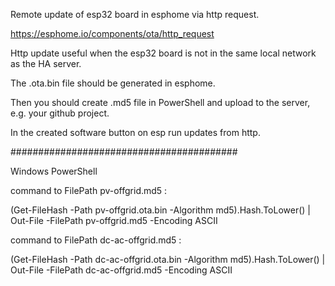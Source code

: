Remote update of esp32 board in esphome via http request.

https://esphome.io/components/ota/http_request

Http update useful when the esp32 board is not in the same local network as the HA server.

The .ota.bin file should be generated in esphome.

Then you should create .md5 file in PowerShell and upload to the server, e.g. your github project.

In the created software button on esp run updates from http.

#########################################

Windows PowerShell

command to FilePath pv-offgrid.md5 :

(Get-FileHash -Path pv-offgrid.ota.bin -Algorithm md5).Hash.ToLower() | Out-File -FilePath pv-offgrid.md5 -Encoding ASCII

command to FilePath dc-ac-offgrid.md5 :

(Get-FileHash -Path dc-ac-offgrid.ota.bin -Algorithm md5).Hash.ToLower() | Out-File -FilePath dc-ac-offgrid.md5 -Encoding ASCII
